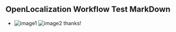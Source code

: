 ## OpenLocalization Workflow Test MarkDown
* ![image1](.\77bbd83e-38fc-4ede-9ae0-a9a799a3b9ad.png)   ![image2](.\1a2b57b3-7cc1-4e4b-bc56-fcad5800581e.png) 
thanks!